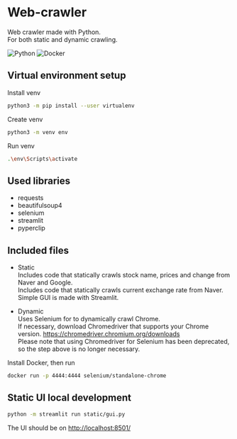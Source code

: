 # Web-crawler

Web crawler made with Python.  
For both static and dynamic crawling.  

![Python](https://img.shields.io/badge/python-3670A0?style=for-the-badge&logo=python&logoColor=ffdd54)
![Docker](https://img.shields.io/badge/docker-%230db7ed.svg?style=for-the-badge&logo=docker&logoColor=white)

## Virtual environment setup

Install venv

```sh
python3 -m pip install --user virtualenv
```

Create venv

```sh
python3 -m venv env
```

Run venv

```sh
.\env\Scripts\activate
```

## Used libraries

- requests
- beautifulsoup4
- selenium
- streamlit
- pyperclip

## Included files

- Static  
Includes code that statically crawls stock name, prices and change from Naver and Google.  
Includes code that statically crawls current exchange rate from Naver.  
Simple GUI is made with Streamlit.

- Dynamic  
Uses Selenium for to dynamically crawl Chrome.  
If necessary, download Chromedriver that supports your Chrome version. <https://chromedriver.chromium.org/downloads>  
Please note that using Chromedriver for Selenium has been deprecated, so the step above is no longer necessary.

Install Docker, then run

```sh
docker run -p 4444:4444 selenium/standalone-chrome
```

## Static UI local development

``` sh
python -m streamlit run static/gui.py
```

The UI should be on <http://localhost:8501/>
